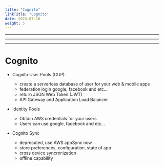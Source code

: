 ```yaml
---
title: "Cognito"
linkTitle: "Cognito"
date: 2023-07-16
weight: 5
---
```


---------------
---------------
---------------

# Cognito

- Cognito User Pools (CUP)
    - create a serverless database of user for your web & mobile apps
    - federation login google, facebook and etc...
    - return JSON Web Token (JWT)
    - API Gateway and Application Load Balancer

- Identity Pools
    - Obtain AWS credentials for your users
    - Users can use google, facebook and etc...

- Cognito Sync
    - deprecated, use AWS appSync now
    - store preferences, configuration, state of app
    - cross device syncronization
    - offline capability    